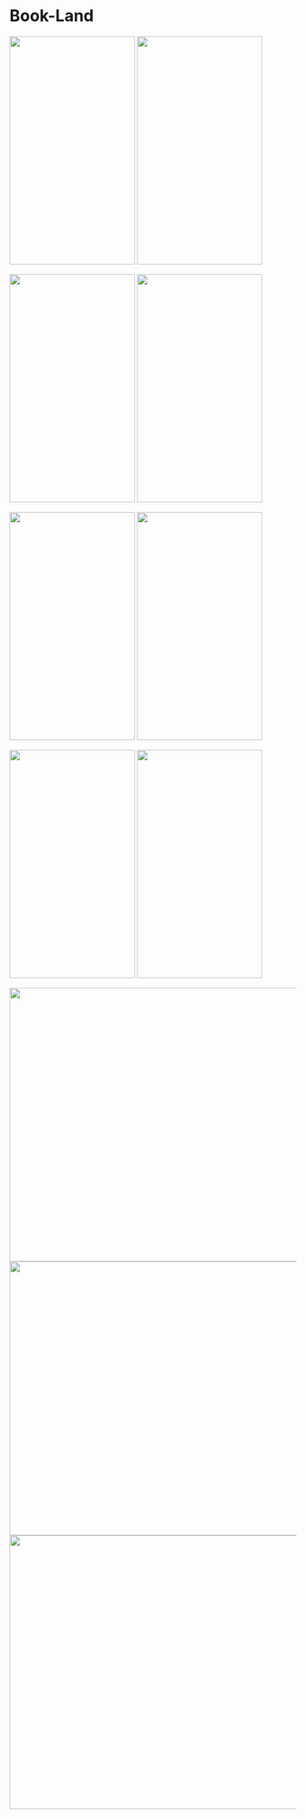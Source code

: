 # Book-Land

<img src="https://user-images.githubusercontent.com/49748480/102050106-5f0ab900-3e0c-11eb-87e7-0058a9043975.png" width="220" height="400" />    <img src="https://user-images.githubusercontent.com/49748480/102050112-63cf6d00-3e0c-11eb-8811-cf184efbd133.png" width="220" height="400" />


<img src="https://user-images.githubusercontent.com/49748480/102050128-6af67b00-3e0c-11eb-970f-206eb59c611d.png" width="220" height="400" />    <img src="https://user-images.githubusercontent.com/49748480/102050156-777ad380-3e0c-11eb-8ae3-171183dbb5be.png" width="220" height="400" />


<img src="https://user-images.githubusercontent.com/49748480/102050185-86618600-3e0c-11eb-94b3-28ebfa44c09a.png" width="220" height="400" />    <img src="https://user-images.githubusercontent.com/49748480/102050202-8eb9c100-3e0c-11eb-93d5-13e8ebf89974.png" width="220" height="400" />


<img src="https://user-images.githubusercontent.com/49748480/102050217-95e0cf00-3e0c-11eb-9ef1-3f60749a1cba.png" width="220" height="400" />    <img src="https://user-images.githubusercontent.com/49748480/102050230-9bd6b000-3e0c-11eb-8ac6-9855353f938f.png" width="220" height="400" />

<img src="https://user-images.githubusercontent.com/49748480/102050940-ee649c00-3e0d-11eb-8581-0fdb859d64d0.png" width="900" height="480" />

<img src="https://user-images.githubusercontent.com/49748480/102051217-6763f380-3e0e-11eb-9f41-c713bc2f1f2f.png" width="900" height="480" />

<img src="https://user-images.githubusercontent.com/49748480/102051472-d04b6b80-3e0e-11eb-947e-7dd3c0f42ad5.png" width="900" height="480" />
